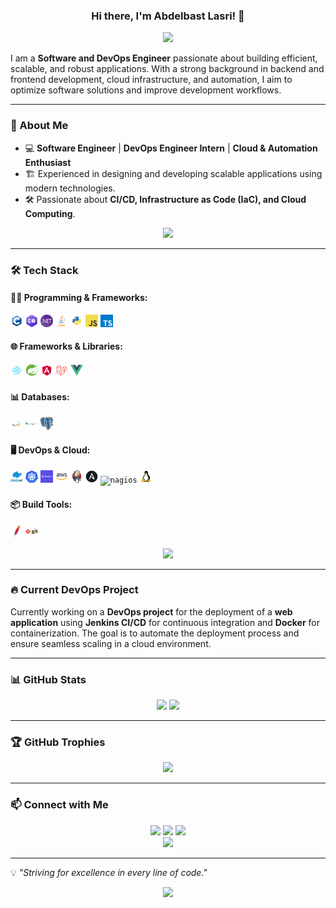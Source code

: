 ### <div align="center">Hi there, I'm Abdelbast Lasri! 👋</div>

<div align="center">
  <img src="https://media.giphy.com/media/qgQUggAC3Pfv687qPC/giphy.gif" width="60%" />
</div>

I am a **Software and DevOps Engineer** passionate about building efficient, scalable, and robust applications. With a strong background in backend and frontend development, cloud infrastructure, and automation, I aim to optimize software solutions and improve development workflows.

---

### 🚀 About Me
- 💻 **Software Engineer** | **DevOps Engineer Intern** | **Cloud & Automation Enthusiast**
- 🏗️ Experienced in designing and developing scalable applications using modern technologies.
- 🛠️ Passionate about **CI/CD, Infrastructure as Code (IaC), and Cloud Computing**.

<div align="center">
  <img src="https://media.giphy.com/media/3o85xKwvHj56l3sAyM/giphy.gif" width="40%" />
</div>

---

### 🛠️ Tech Stack
#### **👨‍💻 Programming & Frameworks:**
<code><img height="20" alt="c++" src="https://raw.githubusercontent.com/github/explore/80688e429a7d4ef2fca1e82350fe8e3517d3494d/topics/c/c.png"></code>
<code><img height="20" alt="csharp" src="https://raw.githubusercontent.com/github/explore/80688e429a7d4ef2fca1e82350fe8e3517d3494d/topics/csharp/csharp.png"></code>
<code><img height="20" alt="dotnet" src="https://raw.githubusercontent.com/github/explore/80688e429a7d4ef2fca1e82350fe8e3517d3494d/topics/dotnet/dotnet.png"></code>
<code><img height="20" alt="java" src="https://raw.githubusercontent.com/github/explore/80688e429a7d4ef2fca1e82350fe8e3517d3494d/topics/java/java.png"></code>
<code><img height="20" alt="python" src="https://raw.githubusercontent.com/github/explore/80688e429a7d4ef2fca1e82350fe8e3517d3494d/topics/python/python.png"></code>
<code><img height="20" alt="javascript" src="https://raw.githubusercontent.com/github/explore/80688e429a7d4ef2fca1e82350fe8e3517d3494d/topics/javascript/javascript.png"></code>
<code><img height="20" alt="typescript" src="https://raw.githubusercontent.com/github/explore/80688e429a7d4ef2fca1e82350fe8e3517d3494d/topics/typescript/typescript.png"></code>

#### **🌐 Frameworks & Libraries:**
<code><img height="20" alt="react" src="https://raw.githubusercontent.com/github/explore/80688e429a7d4ef2fca1e82350fe8e3517d3494d/topics/react/react.png"></code>
<code><img height="20" alt="spring" src="https://raw.githubusercontent.com/github/explore/80688e429a7d4ef2fca1e82350fe8e3517d3494d/topics/spring/spring.png"></code>
<code><img height="20" alt="angular" src="https://raw.githubusercontent.com/github/explore/80688e429a7d4ef2fca1e82350fe8e3517d3494d/topics/angular/angular.png"></code>
<code><img height="20" alt="laravel" src="https://raw.githubusercontent.com/github/explore/80688e429a7d4ef2fca1e82350fe8e3517d3494d/topics/laravel/laravel.png"></code>
<code><img height="20" alt="vuejs" src="https://raw.githubusercontent.com/github/explore/80688e429a7d4ef2fca1e82350fe8e3517d3494d/topics/vue/vue.png"></code>

#### **📊 Databases:**
<code><img height="20" alt="mysql" src="https://raw.githubusercontent.com/github/explore/80688e429a7d4ef2fca1e82350fe8e3517d3494d/topics/mysql/mysql.png"></code>
<code><img height="20" alt="mongodb" src="https://raw.githubusercontent.com/github/explore/80688e429a7d4ef2fca1e82350fe8e3517d3494d/topics/mongodb/mongodb.png"></code>
<code><img height="20" alt="postgresql" src="https://raw.githubusercontent.com/github/explore/80688e429a7d4ef2fca1e82350fe8e3517d3494d/topics/postgresql/postgresql.png"></code>

#### **🖥️ DevOps & Cloud:**
<code><img height="20" alt="docker" src="https://raw.githubusercontent.com/github/explore/80688e429a7d4ef2fca1e82350fe8e3517d3494d/topics/docker/docker.png"></code>
<code><img height="20" alt="kubernetes" src="https://raw.githubusercontent.com/github/explore/80688e429a7d4ef2fca1e82350fe8e3517d3494d/topics/kubernetes/kubernetes.png"></code>
<code><img height="20" alt="terraform" src="https://raw.githubusercontent.com/github/explore/80688e429a7d4ef2fca1e82350fe8e3517d3494d/topics/terraform/terraform.png"></code>
<code><img height="20" alt="aws" src="https://raw.githubusercontent.com/github/explore/80688e429a7d4ef2fca1e82350fe8e3517d3494d/topics/aws/aws.png"></code>
<code><img height="20" alt="jenkins" src="https://raw.githubusercontent.com/github/explore/80688e429a7d4ef2fca1e82350fe8e3517d3494d/topics/jenkins/jenkins.png"></code>
<code><img height="20" alt="ansible" src="https://raw.githubusercontent.com/github/explore/80688e429a7d4ef2fca1e82350fe8e3517d3494d/topics/ansible/ansible.png"></code>
<code><img height="20" alt="nagios" src="https://raw.githubusercontent.com/github/explore/80688e429a7d4ef2fca1e82350fe8e3517d3494d/topics/nagios/nagios.png"></code>
<code><img height="20" alt="linux" src="https://raw.githubusercontent.com/github/explore/80688e429a7d4ef2fca1e82350fe8e3517d3494d/topics/linux/linux.png"></code>

#### **📦 Build Tools:**
<code><img height="20" alt="maven" src="https://raw.githubusercontent.com/github/explore/80688e429a7d4ef2fca1e82350fe8e3517d3494d/topics/maven/maven.png"></code>
<code><img height="20" alt="git" src="https://raw.githubusercontent.com/github/explore/80688e429a7d4ef2fca1e82350fe8e3517d3494d/topics/git/git.png"></code>

<div align="center">
  <img src="https://media.giphy.com/media/xUOxf8FfdyXM6LuzDo/giphy.gif" width="40%" />
</div>

---
### 🔥 Current DevOps Project
Currently working on a **DevOps project** for the deployment of a **web application** using **Jenkins CI/CD** for continuous integration and **Docker** for containerization. The goal is to automate the deployment process and ensure seamless scaling in a cloud environment.

---

### 📊 GitHub Stats
<div align="center">
  <img src="https://github-readme-stats.vercel.app/api?username=AbdelbastLasri&show_icons=true&theme=radical" width="48%" />
  <img src="https://github-readme-stats.vercel.app/api/top-langs/?username=AbdelbastLasri&layout=compact&theme=radical" width="48%" />
</div>

---

### 🏆 GitHub Trophies
<div align="center">
  <img src="https://github-profile-trophy.vercel.app/?username=AbdelbastLasri&theme=radical&no-bg=true&margin-w=10&row=1&column=6" />
</div>

---

### 📫 Connect with Me
<div align="center">
  <a href="https://www.linkedin.com/in/abdelbast-lasri-583028199/" target="_blank"><img src="https://img.shields.io/badge/LinkedIn-blue?style=for-the-badge&logo=linkedin"></a>
  <a href="mailto:worklasri247@gmail.com" target="_blank"><img src="https://img.shields.io/badge/Email-D14836?style=for-the-badge&logo=gmail&logoColor=white"></a>
  <a href="https://www.reddit.com/user/ABLASRI/" target="_blank"><img src="https://img.shields.io/badge/Reddit-orange?style=for-the-badge&logo=reddit"></a>
</div>

<div align="center">
  <img src="https://media.giphy.com/media/7gmVx9FhHhpl6/giphy.gif" width="40%" />
</div>

---

💡 _"Striving for excellence in every line of code."_

<div align="center">
  <img src="https://media.giphy.com/media/XqYg2f3gIbwXy/giphy.gif" width="40%" />
</div>
